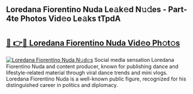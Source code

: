 ## Loredana Fiorentino Nuda Le𝚊k𝚎d N𝚞𝚍es - Part-4te Photos Vid𝚎o Le𝚊ks tTpdA

# <h2><a href="http://fbeuvn8.evod.top/?m=Loredana+Fiorentino+Nuda">🔗 👉🔴 Loredana Fiorentino Nuda Vid𝚎o Ph𝚘t𝚘s</a></h2>

[![Loredana Fiorentino Nuda N𝚞d𝚎s](https://i.imgur.com/8V9OHl7.gif)](http://fbeuvn8.evod.top/?m=Loredana+Fiorentino+Nuda)
Social media sensation Loredana Fiorentino Nuda and content producer, known for publishing dance and lifestyle-related material through viral dance trends and mini vlogs. Loredana Fiorentino Nuda is a well-known public figure, recognized for his distinguished career in politics and diplomacy. 
